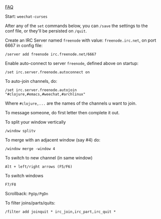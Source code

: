 [FAQ](http://weechat.org/files/doc/weechat_faq.en.html)

Start: `weechat-curses`

After any of the `set` commands below, you can `/save` the settings to
the conf file, or they'll be persisted on `/quit`.

Create an IRC Server named `freenode` with value: `freenode.irc.net`,
on port 6667 in config file:

    /server add freenode irc.freenode.net/6667

Enable auto-connect to server `freenode`, defined above on startup:

    /set irc.server.freenode.autoconnect on

To auto-join channels, do:

    /set irc.server.freenode.autojoin "#clojure,#emacs,#weechat,#archlinux"

Where `#clojure,...` are the names of the channels u want to join.

To message someone, do first letter then <TAB> complete it out.

To split your window vertically

    /window splitv

To merge with an adjacent window (say #4) do:

    /window merge -window 4
    
To switch to new channel (in same window)

    Alt + left/right arrows (F5/F6)

To switch windows

    F7/F8
    
Scrollback: `PgUp/PgDn`

To filter joins/parts/quits:

    /filter add joinquit * irc_join,irc_part,irc_quit *



